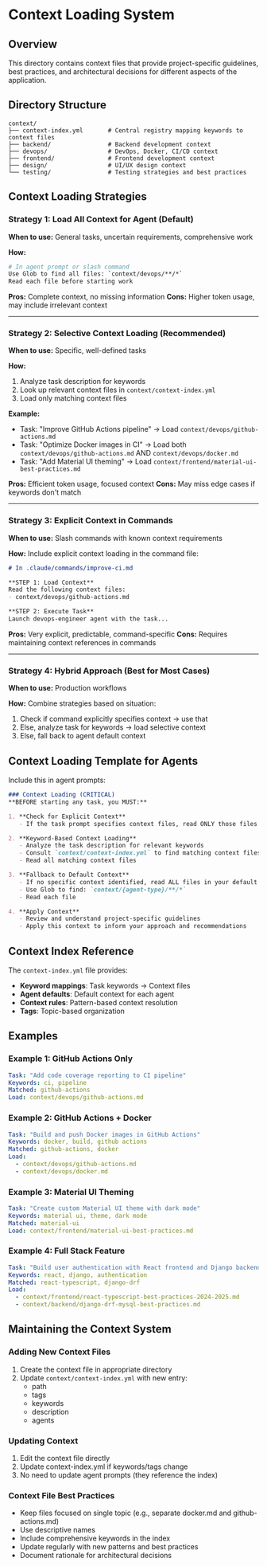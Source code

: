 # Context Loading System

## Overview

This directory contains context files that provide project-specific guidelines, best practices, and architectural decisions for different aspects of the application.

## Directory Structure

```
context/
├── context-index.yml       # Central registry mapping keywords to context files
├── backend/                # Backend development context
├── devops/                 # DevOps, Docker, CI/CD context
├── frontend/               # Frontend development context
├── design/                 # UI/UX design context
└── testing/                # Testing strategies and best practices
```

## Context Loading Strategies

### Strategy 1: Load All Context for Agent (Default)
**When to use:** General tasks, uncertain requirements, comprehensive work

**How:**
```bash
# In agent prompt or slash command
Use Glob to find all files: `context/devops/**/*`
Read each file before starting work
```

**Pros:** Complete context, no missing information
**Cons:** Higher token usage, may include irrelevant context

---

### Strategy 2: Selective Context Loading (Recommended)
**When to use:** Specific, well-defined tasks

**How:**
1. Analyze task description for keywords
2. Look up relevant context files in `context/context-index.yml`
3. Load only matching context files

**Example:**
- Task: "Improve GitHub Actions pipeline" → Load `context/devops/github-actions.md`
- Task: "Optimize Docker images in CI" → Load both `context/devops/github-actions.md` AND `context/devops/docker.md`
- Task: "Add Material UI theming" → Load `context/frontend/material-ui-best-practices.md`

**Pros:** Efficient token usage, focused context
**Cons:** May miss edge cases if keywords don't match

---

### Strategy 3: Explicit Context in Commands
**When to use:** Slash commands with known context requirements

**How:**
Include explicit context loading in the command file:

```markdown
# In .claude/commands/improve-ci.md

**STEP 1: Load Context**
Read the following context files:
- context/devops/github-actions.md

**STEP 2: Execute Task**
Launch devops-engineer agent with the task...
```

**Pros:** Very explicit, predictable, command-specific
**Cons:** Requires maintaining context references in commands

---

### Strategy 4: Hybrid Approach (Best for Most Cases)
**When to use:** Production workflows

**How:**
Combine strategies based on situation:
1. Check if command explicitly specifies context → use that
2. Else, analyze task for keywords → load selective context
3. Else, fall back to agent default context

## Context Loading Template for Agents

Include this in agent prompts:

```markdown
### Context Loading (CRITICAL)
**BEFORE starting any task, you MUST:**

1. **Check for Explicit Context**
   - If the task prompt specifies context files, read ONLY those files

2. **Keyword-Based Context Loading**
   - Analyze the task description for relevant keywords
   - Consult `context/context-index.yml` to find matching context files
   - Read all matching context files

3. **Fallback to Default Context**
   - If no specific context identified, read ALL files in your default directory
   - Use Glob to find: `context/{agent-type}/**/*`
   - Read each file

4. **Apply Context**
   - Review and understand project-specific guidelines
   - Apply this context to inform your approach and recommendations
```

## Context Index Reference

The `context-index.yml` file provides:
- **Keyword mappings**: Task keywords → Context files
- **Agent defaults**: Default context for each agent
- **Context rules**: Pattern-based context resolution
- **Tags**: Topic-based organization

## Examples

### Example 1: GitHub Actions Only
```yaml
Task: "Add code coverage reporting to CI pipeline"
Keywords: ci, pipeline
Matched: github-actions
Load: context/devops/github-actions.md
```

### Example 2: GitHub Actions + Docker
```yaml
Task: "Build and push Docker images in GitHub Actions"
Keywords: docker, build, github actions
Matched: github-actions, docker
Load:
  - context/devops/github-actions.md
  - context/devops/docker.md
```

### Example 3: Material UI Theming
```yaml
Task: "Create custom Material UI theme with dark mode"
Keywords: material ui, theme, dark mode
Matched: material-ui
Load: context/frontend/material-ui-best-practices.md
```

### Example 4: Full Stack Feature
```yaml
Task: "Build user authentication with React frontend and Django backend"
Keywords: react, django, authentication
Matched: react-typescript, django-drf
Load:
  - context/frontend/react-typescript-best-practices-2024-2025.md
  - context/backend/django-drf-mysql-best-practices.md
```

## Maintaining the Context System

### Adding New Context Files
1. Create the context file in appropriate directory
2. Update `context/context-index.yml` with new entry:
   - path
   - tags
   - keywords
   - description
   - agents

### Updating Context
1. Edit the context file directly
2. Update context-index.yml if keywords/tags change
3. No need to update agent prompts (they reference the index)

### Context File Best Practices
- Keep files focused on single topic (e.g., separate docker.md and github-actions.md)
- Use descriptive names
- Include comprehensive keywords in the index
- Update regularly with new patterns and best practices
- Document rationale for architectural decisions
